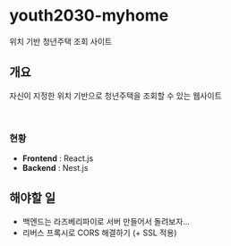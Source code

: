 # youth2030-myhome

위치 기반 청년주택 조회 사이트  

## 개요
자신이 지정한 위치 기반으로 청년주택을 조회할 수 있는 웹사이트  

<br>


### 현황

- **Frontend** : React.js
- **Backend** : Nest.js

## 해야할 일

- 백엔드는 라즈베리파이로 서버 만들어서 돌려보자...
- 리버스 프록시로 CORS 해결하기 (+ SSL 적용)
